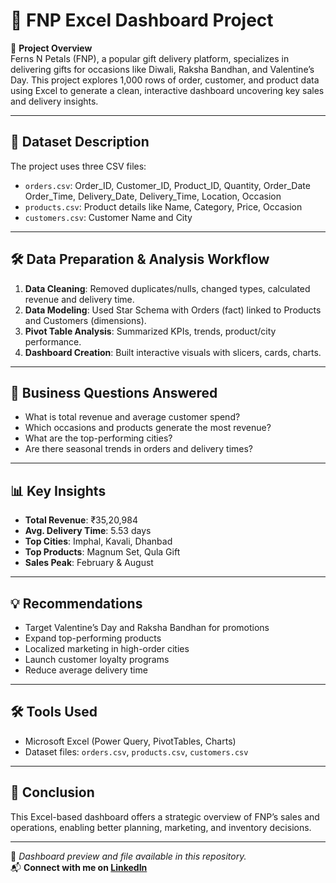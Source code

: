# 🧾 FNP Excel Dashboard Project

📌 **Project Overview**  
Ferns N Petals (FNP), a popular gift delivery platform, specializes in delivering gifts for occasions like Diwali, Raksha Bandhan, and Valentine’s Day. This project explores 1,000 rows of order, customer, and product data using Excel to generate a clean, interactive dashboard uncovering key sales and delivery insights.

---

## 📂 Dataset Description

The project uses three CSV files:
- `orders.csv`: Order_ID, Customer_ID, Product_ID, Quantity, Order_Date	Order_Time, Delivery_Date, Delivery_Time, Location, Occasion
- `products.csv`: Product details like Name, Category, Price, Occasion
- `customers.csv`: Customer Name and City

---

## 🛠️ Data Preparation & Analysis Workflow

1. **Data Cleaning**: Removed duplicates/nulls, changed types, calculated revenue and delivery time.
2. **Data Modeling**: Used Star Schema with Orders (fact) linked to Products and Customers (dimensions).
3. **Pivot Table Analysis**: Summarized KPIs, trends, product/city performance.
4. **Dashboard Creation**: Built interactive visuals with slicers, cards, charts.

---

## 🎯 Business Questions Answered

- What is total revenue and average customer spend?
- Which occasions and products generate the most revenue?
- What are the top-performing cities?
- Are there seasonal trends in orders and delivery times?

---

## 📊 Key Insights

- **Total Revenue**: ₹35,20,984  
- **Avg. Delivery Time**: 5.53 days  
- **Top Cities**: Imphal, Kavali, Dhanbad  
- **Top Products**: Magnum Set, Qula Gift  
- **Sales Peak**: February & August  

---

## 💡 Recommendations

- Target Valentine’s Day and Raksha Bandhan for promotions
- Expand top-performing products
- Localized marketing in high-order cities
- Launch customer loyalty programs
- Reduce average delivery time

---

## 🛠️ Tools Used

- Microsoft Excel (Power Query, PivotTables, Charts)
- Dataset files: `orders.csv`, `products.csv`, `customers.csv`

---

## 📎 Conclusion

This Excel-based dashboard offers a strategic overview of FNP’s sales and operations, enabling better planning, marketing, and inventory decisions.

---

📸 _Dashboard preview and file available in this repository._  
📬 **Connect with me on [LinkedIn](https://www.linkedin.com/in/vaishnavi-raut18/)**  
